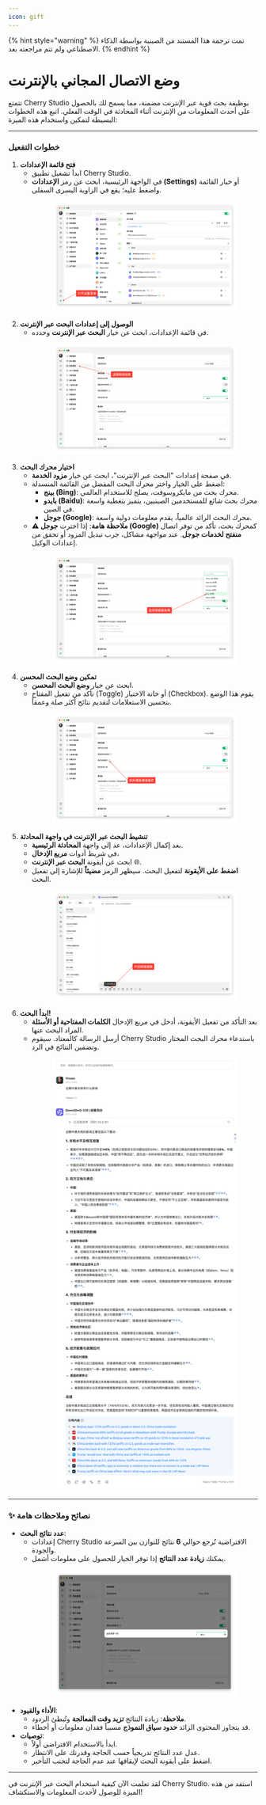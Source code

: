 ```yaml
---
icon: gift
---
```


{% hint style="warning" %}
تمت ترجمة هذا المستند من الصينية بواسطة الذكاء الاصطناعي ولم تتم مراجعته بعد.
{% endhint %}

# وضع الاتصال المجاني بالإنترنت

تتمتع Cherry Studio بوظيفة بحث قوية عبر الإنترنت مضمنة، مما يسمح لك بالحصول على أحدث المعلومات من الإنترنت أثناء المحادثة في الوقت الفعلي. اتبع هذه الخطوات البسيطة لتمكين واستخدام هذه الميزة:

***

### خطوات التفعيل

1. **فتح قائمة الإعدادات**
   * ابدأ تشغيل تطبيق Cherry Studio.
   * في الواجهة الرئيسية، ابحث عن رمز **الإعدادات (Settings)** أو خيار القائمة واضغط عليه؛ يقع في الزاوية اليسرى السفلى.
       <figure><img src="../.gitbook/assets/Pasted image 20250416182458.png" alt=""><figcaption></figcaption></figure>
2. **الوصول إلى إعدادات البحث عبر الإنترنت**
   * في قائمة الإعدادات، ابحث عن خيار **البحث عبر الإنترنت** وحدده.
       <figure><img src="../.gitbook/assets/Pasted image 20250416182559.png" alt=""><figcaption></figcaption></figure>
3. **اختيار محرك البحث**
   * في صفحة إعدادات "البحث عبر الإنترنت"، ابحث عن خيار **مزود الخدمة**.
   * اضغط على الخيار واختر محرك البحث المفضل من القائمة المنسدلة:
     * **بينج (Bing)**: محرك بحث من مايكروسوفت، يصلح للاستخدام العالمي.
     * **بايدو (Baidu)**: محرك بحث شائع للمستخدمين الصينيين، يتميز بتغطية واسعة في الصين.
     * **جوجل (Google)**: محرك البحث الرائد عالمياً، يقدم معلومات دولية واسعة.
   *   **⚠️ ملاحظة هامة**: إذا اخترت **جوجل (Google)** كمحرك بحث، تأكد من توفر اتصال **منفتح لخدمات جوجل**. عند مواجهة مشاكل، جرب تبديل المزود أو تحقق من إعدادات الوكيل.
       <figure><img src="../.gitbook/assets/Pasted image 20250416182637.png" alt=""><figcaption></figcaption></figure>
4. **تمكين وضع البحث المحسن**
   * ابحث عن خيار **وضع البحث المحسن**.
   *   تأكد من تفعيل المفتاح (Toggle) أو خانة الاختيار (Checkbox). يقوم هذا الوضع بتحسين الاستعلامات لتقديم نتائج أكثر صلة وعمقاً.
       <figure><img src="../.gitbook/assets/Pasted image 20250416182728.png" alt=""><figcaption></figcaption></figure>
5. **تنشيط البحث عبر الإنترنت في واجهة المحادثة**
   * بعد إكمال الإعدادات، عد إلى واجهة **المحادثة الرئيسية**.
   * في شريط أدوات **مربع الإدخال**،
   * ابحث عن أيقونة **البحث عبر الإنترنت** 🌐.
   *   **اضغط على الأيقونة** لتفعيل البحث. سيظهر الرمز **مضيئاً** للإشارة إلى تفعيل البحث.
       <figure><img src="../.gitbook/assets/Pasted image 20250416182812.png" alt=""><figcaption></figcaption></figure>
6. **ابدأ البحث!**
   * بعد التأكد من تفعيل الأيقونة، أدخل في مربع الإدخال **الكلمات المفتاحية أو الأسئلة** المراد البحث عنها.
   *   أرسل الرسالة كالمعتاد. سيقوم Cherry Studio باستدعاء محرك البحث المختار وتضمين النتائج في الرد.
       <figure><img src="../.gitbook/assets/中美关税新动态.png" alt=""><figcaption></figcaption></figure>

***

### ✨ نصائح وملاحظات هامة

* **عدد نتائج البحث**:
  * إعدادات Cherry Studio الافتراضية تُرجع حوالي **6** نتائج للتوازن بين السرعة والجودة.
  *   يمكنك **زيادة عدد النتائج** إذا توفر الخيار للحصول على معلومات أشمل.
       <figure><img src="../.gitbook/assets/Pasted image 20250416184145.png" alt=""><figcaption></figcaption></figure>
* **الأداء والقيود**:
  * **ملاحظة**: زيادة النتائج **تزيد وقت المعالجة** وتُبطئ الردود.
  * قد يتجاوز المحتوى الزائد **حدود سياق النموذج** مسبباً فقدان معلومات أو أخطاء.
* **توصيات**:
  * ابدأ بالاستخدام الافتراضي أولاً.
  * عدل عدد النتائج تدريجياً حسب الحاجة وقدرتك على الانتظار.
  * اضغط على أيقونة البحث لإيقافها عند عدم الحاجة لتجنب التأخير.

***

لقد تعلمت الآن كيفية استخدام البحث عبر الإنترنت في Cherry Studio. استفد من هذه الميزة للوصول لأحدث المعلومات والاستكشاف!